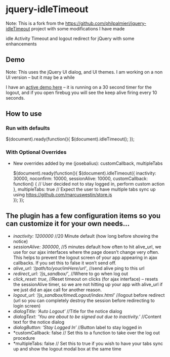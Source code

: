 # jquery-idleTimeout

Note: This is a fork from the https://github.com/philpalmieri/jquery-idleTimeout project with some modifications I have made

idle Activity Timeout and logout redirect for jQuery with some enhancements

## Demo

Note: This uses the jQuery UI dialog, and UI themes.  I am working on a non UI version – but it may be a while

I have an [active demo here](http://www.philpalmieri.com/js_sandbox/timedLogout/) – it is running on a 30 second timer for the logout, and if you open firebug you will see the keep alive firing every 10 seconds.

## How to use

### Run with defaults
  
  $(document).ready(function(){
    $(document).idleTimeout();
  });


### With Optional Overrides

- New overrides added by me (josebalius): customCallback, multipleTabs

  $(document).ready(function(){
    $(document).idleTimeout({
      inactivity: 30000,
      noconfirm: 10000,
      sessionAlive: 10000,
      customCallback: function() {
          // User decided not to stay logged in, perform custom action
      },
      multipleTabs: true // Expect the user to have multiple tabs sync up using https://github.com/marcuswestin/store.js    
    });
  });

## The plugin has a few configuration items so you can customize it for your own needs…

- *inactivity: 1200000* //20 Minute default (how long before showing the notice)
- *sessionAlive: 300000*, //5 minutes default how often to hit alive_url, we use for our ajax interfaces where the page doesn’t change very often. This helps to prevent the logout screen of your app appearing in ajax callbacks.  If you set this to false it won’t send off.
- *alive_url: ‘/path/to/your/imHere/url’*, //send alive ping to this url
- *redirect_url: ‘/js_sandbox/’*, //Where to go when log out
- *click_reset: true*, //Reset timeout on clicks (for ajax interface) – resets the sessionAlive timer, so we are not hitting up your app with alive_url if we just did an ajax call for another  reason.
- *logout_url: ‘/js_sandbox/timedLogout/index.html’* //logout before redirect (url so you can completely destroy the session before redirecting to login screen)
- *dialogTitle: ‘Auto Logout’* //Title for the notice dialog 
- *dialogText: ‘You are about to be signed out due to inactivity.’* //Content text for the notice dialog
- *dialogButton: ‘Stay Logged In’* //Button label to stay logged in
- *customCallback: false // Set this to a function to take over the log out procedure
- *multipleTabs: false // Set this to true if you wish to have your tabs sync up and show the logout modal box at the same time
